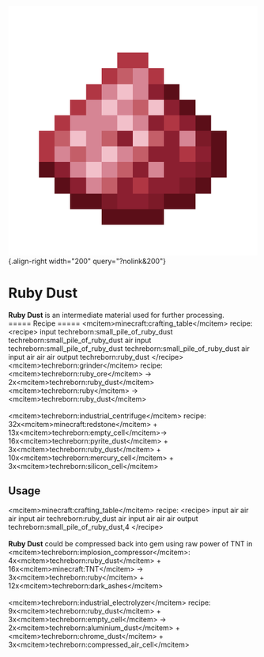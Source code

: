 ![Ruby Dust](/media/mods/techreborn/ruby_dust.png){.align-right width="200" query="?nolink&200"}

# Ruby Dust

**Ruby Dust** is an intermediate material used for further processing.\
===== Recipe ===== \<mcitem\>minecraft:crafting_table\</mcitem\> recipe: \<recipe\> input techreborn:small_pile_of_ruby_dust techreborn:small_pile_of_ruby_dust air input techreborn:small_pile_of_ruby_dust techreborn:small_pile_of_ruby_dust air input air air air output techreborn:ruby_dust \</recipe\>\
\<mcitem\>techreborn:grinder\</mcitem\> recipe:\
\<mcitem\>techreborn:ruby_ore\</mcitem\> -\> 2x\<mcitem\>techreborn:ruby_dust\</mcitem\>\
\<mcitem\>techreborn:ruby\</mcitem\> -\> \<mcitem\>techreborn:ruby_dust\</mcitem\>\
\
\<mcitem\>techreborn:industrial_centrifuge\</mcitem\> recipe:\
32x\<mcitem\>minecraft:redstone\</mcitem\> + 13x\<mcitem\>techreborn:empty_cell\</mcitem\>-\> 16x\<mcitem\>techreborn:pyrite_dust\</mcitem\> + 3x\<mcitem\>techreborn:ruby_dust\</mcitem\> + 10x\<mcitem\>techreborn:mercury_cell\</mcitem\> + 3x\<mcitem\>techreborn:silicon_cell\</mcitem\>

## Usage

\<mcitem\>minecraft:crafting_table\</mcitem\> recipe: \<recipe\> input air air air input air techreborn:ruby_dust air input air air air output techreborn:small_pile_of_ruby_dust,4 \</recipe\>\
\
**Ruby Dust** could be compressed back into gem using raw power of TNT in \<mcitem\>techreborn:implosion_compressor\</mcitem\>:\
4x\<mcitem\>techreborn:ruby_dust\</mcitem\> + 16x\<mcitem\>minecraft:TNT\</mcitem\> -\> 3x\<mcitem\>techreborn:ruby\</mcitem\> + 12x\<mcitem\>techreborn:dark_ashes\</mcitem\>\
\
\<mcitem\>techreborn:industrial_electrolyzer\</mcitem\> recipe:\
9x\<mcitem\>techreborn:ruby_dust\</mcitem\> + 3x\<mcitem\>techreborn:empty_cell\</mcitem\> -\> 2x\<mcitem\>techreborn:aluminium_dust\</mcitem\> + \<mcitem\>techreborn:chrome_dust\</mcitem\> + 3x\<mcitem\>techreborn:compressed_air_cell\</mcitem\>
